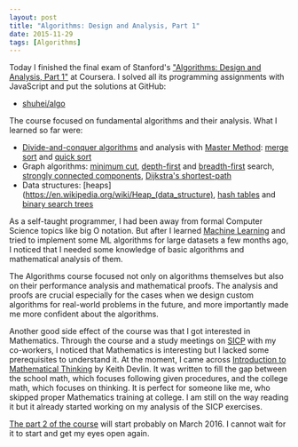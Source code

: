 ```yaml
---
layout: post
title: "Algorithms: Design and Analysis, Part 1"
date: 2015-11-29
tags: [Algorithms]
---
```


Today I finished the final exam of Stanford's ["Algorithms: Design and Analysis, Part 1"](https://www.coursera.org/course/algo) at Coursera. I solved all its programming assignments with JavaScript and put the solutions at GitHub:

- [shuhei/algo](https://github.com/shuhei/algo)

The course focused on fundamental algorithms and their analysis. What I learned so far were:

- [Divide-and-conquer algorithms](https://en.wikipedia.org/wiki/Divide_and_conquer_algorithms) and analysis with [Master Method](https://en.wikipedia.org/wiki/Master_theorem): [merge sort](https://en.wikipedia.org/wiki/Merge_sort) and [quick sort](https://en.wikipedia.org/wiki/Quicksort)
- Graph algorithms: [minimum cut](https://en.wikipedia.org/wiki/Minimum_cut), [depth-first](https://en.wikipedia.org/wiki/Depth-first_search) and [breadth-first](https://en.wikipedia.org/wiki/Breadth-first_search) search, [strongly connected components](https://en.wikipedia.org/wiki/Strongly_connected_component), [Dijkstra's shortest-path](https://en.wikipedia.org/wiki/Dijkstra%27s_algorithm)
- Data structures: [heaps](https://en.wikipedia.org/wiki/Heap_(data_structure), [hash tables](https://en.wikipedia.org/wiki/Hash_table) and [binary search trees](https://en.wikipedia.org/wiki/Binary_search_tree)

As a self-taught programmer, I had been away from formal Computer Science topics like big O notation. But after I learned [Machine Learning](https://www.coursera.org/learn/machine-learning) and tried to implement some ML algorithms for large datasets a few months ago, I noticed that I needed some knowledge of basic algorithms and mathematical analysis of them.

The Algorithms course focused not only on algorithms themselves but also on their performance analysis and mathematical proofs. The analysis and proofs are crucial especially for the cases when we design custom algorithms for real-world problems in the future, and more importantly made me more confident about the algorithms.

Another good side effect of the course was that I got interested in Mathematics. Through the course and a study meetings on [SICP](https://mitpress.mit.edu/sicp/) with my co-workers, I noticed that Mathematics is interesting but I lacked some prerequisites to understand it. At the moment, I came across [Introduction to Mathematical Thinking](http://www.amazon.com/Introduction-Mathematical-Thinking-Keith-Devlin/dp/0615653634) by Keith Devlin. It was written to fill the gap between the school math, which focuses following given procedures, and the college math, which focuses on thinking. It is perfect for someone like me, who skipped proper Mathematics training at college. I am still on the way reading it but it already started working on my analysis of the SICP exercises.

[The part 2 of the course](https://www.coursera.org/course/algo2) will start probably on March 2016. I cannot wait for it to start and get my eyes open again.

